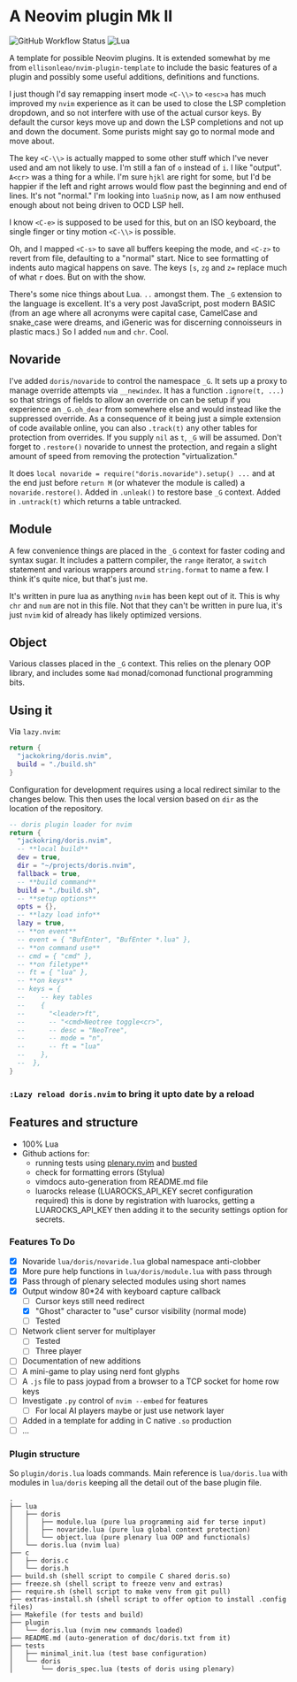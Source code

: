 # A Neovim plugin Mk II

![GitHub Workflow Status](https://img.shields.io/github/actions/workflow/status/jackokring/doris.nvim/lint-test.yml?branch=main&style=for-the-badge)
![Lua](https://img.shields.io/badge/Made%20with%20Lua-blueviolet.svg?style=for-the-badge&logo=lua)

A template for possible Neovim plugins. It is extended somewhat by me from
`ellisonleao/nvim-plugin-template` to include the basic features of a plugin
and possibly some useful additions, definitions and functions.

I just though I'd say remapping insert mode `<C-\\>` to `<esc>a` has much
improved my `nvim` experience as it can be used to close the LSP completion
dropdown, and so not interfere with use of the actual cursor keys. By default
the cursor keys move up and down the LSP completions and not up and down the
document. Some purists might say go to normal mode and move about.

The key `<C-\\>` is actually mapped to some other stuff which I've never used
and am not likely to use. I'm still a fan of `o` instead of `i`. I like
"output". `A<cr>` was a thing for a while. I'm sure `hjkl` are right for some,
but I'd be happier if the left and right arrows would flow past the beginning
and end of lines. It's not "normal." I'm looking into `luaSnip` now, as I am
now enthused enough about not being driven to OCD LSP hell.

I know `<C-e>` is supposed to be used for this, but on an ISO keyboard,
the single finger or tiny motion `<C-\\>` is possible.

Oh, and I mapped `<C-s>` to save all buffers keeping the mode, and `<C-z>` to
revert from file, defaulting to a "normal" start. Nice to see formatting
of indents auto magical happens on save. The keys `[s`, `zg` and `z=` replace
much of what `r` does. But on with the show.

There's some nice things about Lua. `..` amongst them. The `_G` extension
to the language is excellent. It's a very post JavaScript, post modern BASIC
(from an age where all acronyms were capital case, CamelCase and snake_case
were dreams, and iGeneric was for discerning connoisseurs in plastic macs.) So I
added `num` and `chr`. Cool.

## Novaride

I've added `doris/novaride` to control the namespace `_G`. It sets up a proxy
to manage override attempts via `__newindex`. It has a function `.ignore(t, ...)`
so that strings of fields to allow an override on can be setup if you
experience an `_G.oh_dear` from somewhere else and would instead like the
suppressed override. As a consequence of it being just a simple extension
of code available online, you can also `.track(t)` any other tables for
protection from overrides. If you supply `nil` as `t`, `_G` will be assumed.
Don't forget to `.restore()` novaride to unnest the protection, and regain a
slight amount of speed from removing the protection "virtualization."

It does `local novaride = require("doris.novaride").setup() ...` and
at the end just before `return M` (or whatever the module is called) a
`novaride.restore()`. Added in `.unleak()` to restore base `_G` context.
Added in `.untrack(t)` which returns a table untracked.

## Module

A few convenience things are placed in the `_G` context for faster coding
and syntax sugar. It includes a pattern compiler, the `range` iterator,
a `switch` statement and various wrappers around `string.format` to name
a few. I think it's quite nice, but that's just me.

It's written in pure lua as anything `nvim` has been kept out of it. This is
why `chr` and `num` are not in this file. Not that they can't be written
in pure lua, it's just `nvim` kid of already has likely optimized versions.

## Object

Various classes placed in the `_G` context. This relies on the plenary OOP
library, and includes some `Nad` monad/comonad functional programming bits.

## Using it

Via `lazy.nvim`:

```lua
return {
  "jackokring/doris.nvim",
  build = "./build.sh"
}
```

Configuration for development requires using a local redirect similar to
the changes below. This then uses the local version based on `dir` as the
location of the repository.

```lua
-- doris plugin loader for nvim
return {
  "jackokring/doris.nvim",
  -- **local build**
  dev = true,
  dir = "~/projects/doris.nvim",
  fallback = true,
  -- **build command**
  build = "./build.sh",
  -- **setup options**
  opts = {},
  -- **lazy load info**
  lazy = true,
  -- **on event**
  -- event = { "BufEnter", "BufEnter *.lua" },
  -- **on command use**
  -- cmd = { "cmd" },
  -- **on filetype**
  -- ft = { "lua" },
  -- **on keys**
  -- keys = {
  --    -- key tables
  --    {
  --      "<leader>ft",
  --      -- "<cmd>Neotree toggle<cr>",
  --      -- desc = "NeoTree",
  --      -- mode = "n",
  --      -- ft = "lua"
  --    },
  --  },
}
```

### `:Lazy reload doris.nvim` to bring it upto date by a reload

## Features and structure

- 100% Lua
- Github actions for:
  - running tests using [plenary.nvim](https://github.com/nvim-lua/plenary.nvim)
    and [busted](https://olivinelabs.com/busted/)
  - check for formatting errors (Stylua)
  - vimdocs auto-generation from README.md file
  - luarocks release (LUAROCKS_API_KEY secret configuration required)
    this is done by registration with luarocks, getting a LUAROCKS_API_KEY
    then adding it to the security settings option for secrets.

### Features To Do

- [x] Novaride `lua/doris/novaride.lua` global namespace anti-clobber
- [x] More pure help functions in `lua/doris/module.lua` with pass through
- [x] Pass through of plenary selected modules using short names
- [x] Output window 80\*24 with keyboard capture callback
  - [ ] Cursor keys still need redirect
  - [x] "Ghost" character to "use" cursor visibility (normal mode)
  - [ ] Tested
- [ ] Network client server for multiplayer
  - [ ] Tested
  - [ ] Three player
- [ ] Documentation of new additions
- [ ] A mini-game to play using nerd font glyphs
- [ ] A `.js` file to pass joypad from a browser to a TCP socket for home row keys
- [ ] Investigate `.py` control of `nvim --embed` for features
  - [ ] For local AI players maybe or just use network layer
- [ ] Added in a template for adding in C native `.so` production
- [ ] ...

### Plugin structure

So `plugin/doris.lua` loads commands. Main reference is `lua/doris.lua` with
modules in `lua/doris` keeping all the detail out of the base plugin file.

```text
.
├── lua
│   ├── doris
│   │   ├── module.lua (pure lua programming aid for terse input)
│   │   ├── novaride.lua (pure lua global context protection)
│   │   └── object.lua (pure plenary lua OOP and functionals)
│   └── doris.lua (nvim lua)
├── c
│   ├── doris.c
│   └── doris.h
├── build.sh (shell script to compile C shared doris.so)
├── freeze.sh (shell script to freeze venv and extras)
├── require.sh (shell script to make venv from git pull)
├── extras-install.sh (shell script to offer option to install .config files)
├── Makefile (for tests and build)
├── plugin
│   └── doris.lua (nvim new commands loaded)
├── README.md (auto-generation of doc/doris.txt from it)
├── tests
│   ├── minimal_init.lua (test base configuration)
│   └── doris
│       └── doris_spec.lua (tests of doris using plenary)
```
